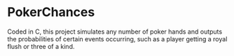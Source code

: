 # PokerChances
Coded in C, this project simulates any number of poker hands and outputs the probabilities of certain events occurring, such as a player getting a royal flush or three of a kind.
